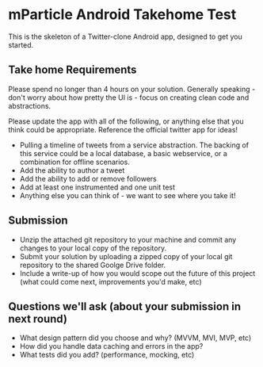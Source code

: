 # mParticle Android Takehome Test

This is the skeleton of a Twitter-clone Android app, designed to get you started.

## Take home Requirements

Please spend no longer than 4 hours on your solution. Generally speaking - don't worry about how pretty the UI is - focus on creating clean code and abstractions.

Please update the app with all of the following, or anything else that you think could be appropriate. Reference the official twitter app for ideas!

- Pulling a timeline of tweets from a service abstraction. The backing of this service could be a local database, a basic webservice, or a combination for offline scenarios.
- Add the ability to author a tweet
- Add the ability to add or remove followers
- Add at least one instrumented and one unit test 
- Anything else you can think of - we want to see where you take it!

## Submission

- Unzip the attached git repository to your machine and commit any changes to your local copy of the repository.
- Submit your solution by uploading a zipped copy of your local git repository to the shared Goolge Drive folder. 
- Include a write-up of how you would scope out the future of this project (what could come next, improvements you'd make, etc)

## Questions we'll ask (about your submission in next round)
- What design pattern did you choose and why? (MVVM, MVI, MVP, etc)
- How did you handle data caching and errors in the app?
- What tests did you add? (performance, mocking, etc)
